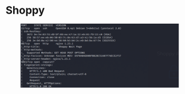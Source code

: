 # Shoppy

<figure><img src="../../.gitbook/assets/imagen (3).png" alt=""><figcaption></figcaption></figure>
